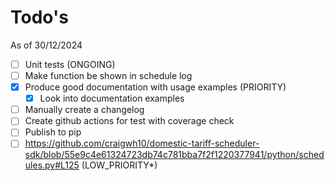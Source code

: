 # Todo's

As of 30/12/2024

- [ ] Unit tests (ONGOING)
- [ ] Make function be shown in schedule log
- [x] Produce good documentation with usage examples (PRIORITY)
  - [x] Look into documentation examples
- [ ] Manually create a changelog
- [ ] Create github actions for test with coverage check
- [ ] Publish to pip
- [ ] https://github.com/craigwh10/domestic-tariff-scheduler-sdk/blob/55e9c4e61324723db74c781bba7f2f1220377941/python/schedules.py#L125 (LOW_PRIORITY*)
